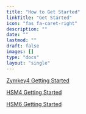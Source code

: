 ```yaml
---
title: "How to Get Started"
linkTitle: "Get Started"
icon: "fas fa-caret-right"
description: ""
date: ""
lastmod: ""
draft: false
images: []
type: "docs"
layout: "single"
---
```


<p><a href="https://docs.zymbit.com/quickstart/getting-started/zymkey4">Zymkey4 Getting Started</a></p>
<p><a href="https://docs.zymbit.com/quickstart/getting-started/hsm4">HSM4 Getting Started</a></p>
<p><a href="https://docs.zymbit.com/quickstart/getting-started/hsm6">HSM6 Getting Started</a></p>
